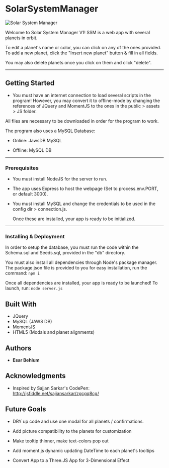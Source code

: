 # SolarSystemManager

![Solar System Manager](public/assets/img/demoSSM.gif)

Welcome to Solar System Manager V1! 
SSM is a web app with several planets in orbit.


To edit a planet's name or color, you can click on any of the ones provided. To add a new planet, click the "Insert new planet" button & fill in all fields.

You may also delete planets once you click on them and click "delete". 

----

## Getting Started

* You must have an internet connection to load several scripts in the program! However, you may convert it to offline-mode by changing the references of JQuery and MomentJS to the ones in the public > assets > JS folder.

All files are necessary to be downloaded in order for the program to work. 

The program also uses a MySQL Database:
* Online: JawsDB MySQL

* Offline: MySQL DB 

----

### Prerequisites 

* You must install NodeJS for the server to run.

* The app uses Express to host the webpage (Set to process.env.PORT, or default 3000).

* You must install MySQL and change the credentials to be used in the config dir > connection.js. 


  Once these are installed, your app is ready to be initialized.

----

### Installing & Deployment

In order to setup the database, you must run the code within the Schema.sql and Seeds.sql, provided in the "db" directory.

You must also install all dependencies through Node's package manager. The package.json file is provided to you for easy installation, run the command: `npm i`


Once all dependencies are installed, your app is ready to be launched! To launch, run: `node server.js`


## Built With

* JQuery
* MySQL (JAWS DB)
* MomentJS
* HTML5 (Modals and planet alignments)

## Authors

* **Esar Behlum** 

## Acknowledgments

* Inspired by Sajjan Sarkar's CodePen: http://jsfiddle.net/sajjansarkar/zgcgq8cg/

## Future Goals

* DRY up code and use one modal for all planets / confirmations.

* Add picture compatibility to the planets for customization

* Make tooltip thinner, make text-colors pop out

* Add moment.js dynamic updating DateTime to each planet's tooltips

* Convert App to a Three.JS App for 3-Dimensional Effect
